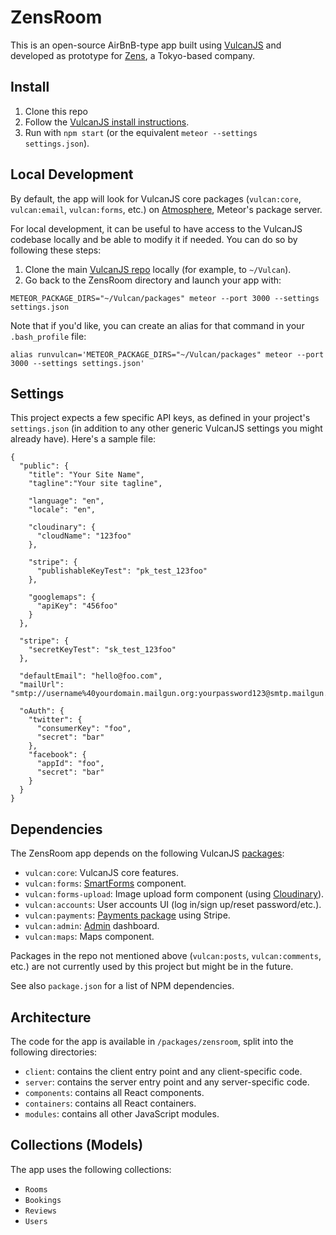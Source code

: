 # ZensRoom

This is an open-source AirBnB-type app built using [VulcanJS](http://vulcanjs.org) and developed as prototype for [Zens](http://www.zens.tokyo/), a Tokyo-based company.

## Install

1. Clone this repo
2. Follow the [VulcanJS install instructions](http://docs.vulcanjs.org/#Install).
3. Run with `npm start` (or the equivalent `meteor --settings settings.json`).

## Local Development

By default, the app will look for VulcanJS core packages (`vulcan:core`, `vulcan:email`, `vulcan:forms`, etc.) on [Atmosphere](https://atmospherejs.com/), Meteor's package server. 

For local development, it can be useful to have access to the VulcanJS codebase locally and be able to modify it if needed. You can do so by following these steps:

1. Clone the main [VulcanJS repo](https://github.com/VulcanJS/Vulcan) locally (for example, to `~/Vulcan`).
2. Go back to the ZensRoom directory and launch your app with:

```
METEOR_PACKAGE_DIRS="~/Vulcan/packages" meteor --port 3000 --settings settings.json
```

Note that if you'd like, you can create an alias for that command in your `.bash_profile` file:

```
alias runvulcan='METEOR_PACKAGE_DIRS="~/Vulcan/packages" meteor --port 3000 --settings settings.json'
```

## Settings

This project expects a few specific API keys, as defined in your project's `settings.json` (in addition to any other generic VulcanJS settings you might already have). Here's a sample file:

```
{
  "public": {
    "title": "Your Site Name",
    "tagline":"Your site tagline",

    "language": "en",
    "locale": "en",

    "cloudinary": {
      "cloudName": "123foo"
    },

    "stripe": {
      "publishableKeyTest": "pk_test_123foo"
    },

    "googlemaps": {
      "apiKey": "456foo"
    }
  },

  "stripe": {
    "secretKeyTest": "sk_test_123foo"
  },
  
  "defaultEmail": "hello@foo.com",
  "mailUrl": "smtp://username%40yourdomain.mailgun.org:yourpassword123@smtp.mailgun.org:587/",

  "oAuth": {
    "twitter": {
      "consumerKey": "foo",
      "secret": "bar"
    },
    "facebook": {
      "appId": "foo",
      "secret": "bar"
    }
  }
}
```

## Dependencies

The ZensRoom app depends on the following VulcanJS [packages](https://github.com/SachaG/Zensroom/blob/devel/packages/zensroom/package.js#L10-L19):

- `vulcan:core`: VulcanJS core features.
- `vulcan:forms`: [SmartForms](http://docs.vulcanjs.org/forms.html) component.
- `vulcan:forms-upload`: Image upload form component (using [Cloudinary](http://cloudinary.com)).
- `vulcan:accounts`: User accounts UI (log in/sign up/reset password/etc.).
- `vulcan:payments`: [Payments package](http://docs.vulcanjs.org/payments.html) using Stripe.
- `vulcan:admin`: [Admin](http://docs.vulcanjs.org/admin.html) dashboard.
- `vulcan:maps`: Maps component. 

Packages in the repo not mentioned above (`vulcan:posts`, `vulcan:comments`, etc.) are not currently used by this project but might be in the future. 

See also `package.json` for a list of NPM dependencies. 

## Architecture

The code for the app is available in `/packages/zensroom`, split into the following directories:

- `client`: contains the client entry point and any client-specific code.
- `server`: contains the server entry point and any server-specific code.
- `components`: contains all React components.
- `containers`: contains all React containers.
- `modules`: contains all other JavaScript modules.

## Collections (Models)

The app uses the following collections:

- `Rooms`
- `Bookings`
- `Reviews`
- `Users`
